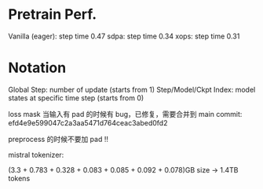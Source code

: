 # Pretrain Perf.
Vanilla (eager): step time 0.47
sdpa: step time 0.34
xops: step time 0.31

# Notation
Global Step: number of update (starts from 1)
Step/Model/Ckpt Index: model states at specific time step (starts from 0) 

loss mask 当输入有 pad 的时候有 bug，已修复，需要合并到 main commit: efd4e9e599047c2a3aa5471d764ceac3abed0fd2

preprocess 的时候不要加 pad !!

mistral tokenizer:

(3.3 + 0.783 + 0.328 + 0.083 + 0.085 + 0.092 + 0.078)GB size -> 1.4TB tokens